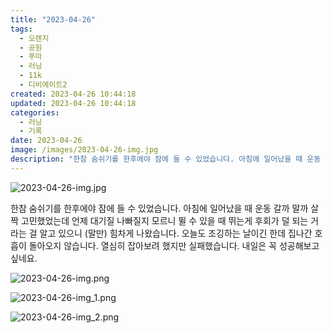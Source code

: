 ```yaml
---
title: "2023-04-26"
tags:
  - 오렌지
  - 공원
  - 푸마
  - 러닝
  - 11k
  - 디비에이트2
created: 2023-04-26 10:44:18
updated: 2023-04-26 10:44:18
categories:
  - 러닝
  - 기록
date: 2023-04-26
image: /images/2023-04-26-img.jpg
description: "한참 숨쉬기를 한후에야 잠에 들 수 있었습니다. 아침에 일어났을 때 운동 갈까 말까 살짝 고민했었는데 언제 대기질 나빠질지 모르니 뛸 수 있을 때 뛰는게 후회가 덜 되는 거라는 걸 알고 있으니 (말만) 힘차게 나왔습니다. 오늘도 조깅하는 날이긴 한데 집나간 호흡이 돌아오지 않습니다. 열"
---
```


![2023-04-26-img.jpg](/images/2023-04-26-img.jpg)
 
 

한참 숨쉬기를 한후에야 잠에 들 수 있었습니다. 아침에 일어났을 때 운동 갈까 말까 살짝 고민했었는데 언제 대기질 나빠질지 모르니 뛸 수 있을 때 뛰는게 후회가 덜 되는 거라는 걸 알고 있으니 (말만) 힘차게 나왔습니다.
오늘도 조깅하는 날이긴 한데 집나간 호흡이 돌아오지 않습니다. 열심히 잡아보려 했지만 실패했습니다. 내일은 꼭 성공해보고 싶네요.

 
 ![2023-04-26-img.png](/images/2023-04-26-img.png)
 
 

 
 ![2023-04-26-img_1.png](/images/2023-04-26-img_1.png)
 
 

 
 ![2023-04-26-img_2.png](/images/2023-04-26-img_2.png)
